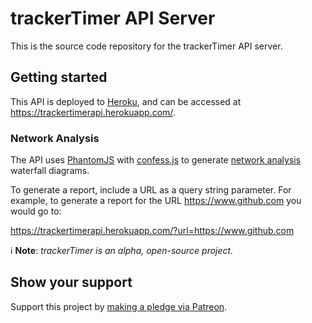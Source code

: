 # trackerTimer API Server  

This is the source code repository for the trackerTimer API server.  

## Getting started  

This API is deployed to [Heroku](https://www.heroku.com/), and can be accessed at https://trackertimerapi.herokuapp.com/.  

### Network Analysis  

The API uses [PhantomJS](http://phantomjs.org/) with [confess.js](https://github.com/jamesgpearce/confess) to generate [network analysis](http://phantomjs.org/network-monitoring.html) waterfall diagrams.  

To generate a report, include a URL as a query string parameter. For example, to generate a report for the URL https://www.github.com you would go to:  

https://trackertimerapi.herokuapp.com/?url=https://www.github.com  

ℹ **Note**: *trackerTimer is an alpha, open-source project.*  

## Show your support  

Support this project by [making a pledge via Patreon](https://www.patreon.com/jmg1138).  
